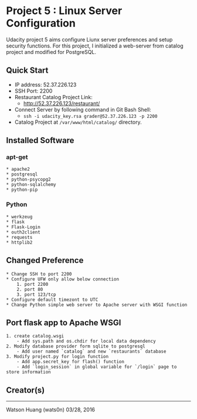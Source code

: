 # Project 5 : Linux Server Configuration

Udacity project 5 aims configure Liunx server preferences and setup security functions.
For this project, I initialized a web-server from catalog project and modified for PostgreSQL.

## Quick Start

- IP address: 52.37.226.123
- SSH Port: 2200
- Restaurant Catalog Project Link: 
  * http://52.37.226.123/restaurant/
- Connect Server by following command in Git Bash Shell:
  * `ssh -i udacity_key.rsa grader@52.37.226.123 -p 2200`
- Catalog Project at `/var/www/html/catalog/` directory.

## Installed Software
### apt-get
    * apache2
    * postgresql 
    * python-psycopg2
    * python-sqlalchemy
    * python-pip
### Python
    * werkzeug
    * flask
    * Flask-Login
    * outh2client
    * requests
    * httplib2
    
## Changed Preference
    * Change SSH to port 2200
    * Configure UFW only allow below connection
        1. port 2200
        2. port 80
        3. port 123/tcp
    * Configure default timezont to UTC
    * Change Python simple web server to Apache server with WSGI function

## Port flask app to Apache WSGI
    1. create catalog.wsgi
        - Add sys.path and os.chdir for local data dependency
    2. Modify database provider form sqlite to postgresql
        - Add user named `catalog` and new `restaurants` database
    3. Modify project.py for login function
        - Add app.secret_key for flash() function
        - Add `login_session` in global variable for `/login` page to store information

## Creator(s)
------
Watson Huang (wats0n)
03/28, 2016
